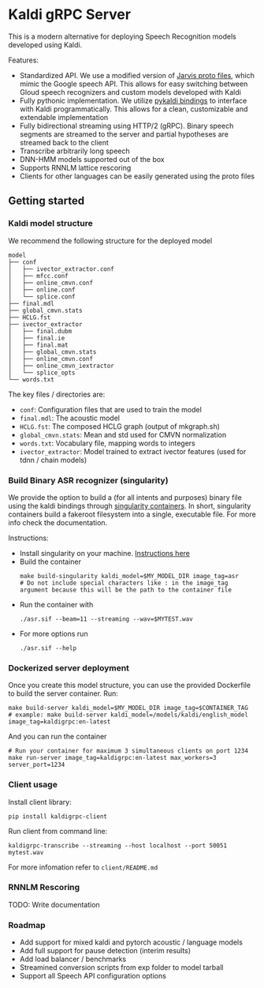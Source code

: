 # Kaldi gRPC Server

This is a modern alternative for deploying Speech Recognition models developed using Kaldi.

Features:

- Standardized API. We use a modified version of [Jarvis proto files](https://github.com/NVIDIA/speechsquad/blob/master/server/proto/jarvis_asr.proto#L53), which mimic the Google speech API.
 This allows for easy switching between Gloud speech recognizers and custom models developed with Kaldi
- Fully pythonic implementation. We utilize [pykaldi bindings](https://github.com/pykaldi/pykaldi) to interface with Kaldi programmatically. This allows for a clean, customizable and extendable implementation
- Fully bidirectional streaming using HTTP/2 (gRPC). Binary speech segments are streamed to the server and partial hypotheses are streamed back to the client
- Transcribe arbitrarily long speech
- DNN-HMM models supported out of the box
- Supports RNNLM lattice rescoring
- Clients for other languages can be easily generated using the proto files

## Getting started

### Kaldi model structure

We recommend the following structure for the deployed model

```
model
├── conf
│   ├── ivector_extractor.conf
│   ├── mfcc.conf
│   ├── online_cmvn.conf
│   ├── online.conf
│   └── splice.conf
├── final.mdl
├── global_cmvn.stats
├── HCLG.fst
├── ivector_extractor
│   ├── final.dubm
│   ├── final.ie
│   ├── final.mat
│   ├── global_cmvn.stats
│   ├── online_cmvn.conf
│   ├── online_cmvn_iextractor
│   └── splice_opts
└── words.txt
```

The key files / directories are:

- `conf`: Configuration files that are used to train the model
- `final.mdl`: The acoustic model
- `HCLG.fst`: The composed HCLG graph (output of mkgraph.sh)
- `global_cmvn.stats`: Mean and std used for CMVN normalization
- `words.txt`: Vocabulary file, mapping words to integers
- `ivector_extractor`: Model trained to extract ivector features (used for tdnn / chain models)


### Build Binary ASR recognizer (singularity)

We provide the option to build a (for all intents and purposes) binary file using the kaldi bindings through [singularity containers](https://sylabs.io/guides/3.0/user-guide/quick_start.html).
In short, singularity containers build a fakeroot filesystem into a single, executable file. For more info check the documentation.

Instructions:

- Install singularity on your machine. [Instructions here](https://sylabs.io/guides/3.0/user-guide/quick_start.html)
- Build the container
    ```
    make build-singularity kaldi_model=$MY_MODEL_DIR image_tag=asr
    # Do not include special characters like : in the image_tag argument because this will be the path to the container file
    ```
- Run the container with
    ```
    ./asr.sif --beam=11 --streaming --wav=$MYTEST.wav
    ```
- For more options run
    ```
    ./asr.sif --help
    ```

### Dockerized server deployment

Once you create this model structure, you can use the provided Dockerfile to build the server container. Run:

```
make build-server kaldi_model=$MY_MODEL_DIR image_tag=$CONTAINER_TAG
# example: make build-server kaldi_model=/models/kaldi/english_model image_tag=kaldigrpc:en-latest
```

And you can run the container

```
# Run your container for maximum 3 simultaneous clients on port 1234
make run-server image_tag=kaldigrpc:en-latest max_workers=3 server_port=1234

```

### Client usage

Install client library:

```
pip install kaldigrpc-client
```

Run client from command line:

```
kaldigrpc-transcribe --streaming --host localhost --port 50051 mytest.wav
```


For more infomation refer to `client/README.md`

### RNNLM Rescoring

TODO: Write documentation


### Roadmap

- Add support for mixed kaldi and pytorch acoustic / language models
- Add full support for pause detection (interim results)
- Add load balancer / benchmarks
- Streamined conversion scripts from exp folder to model tarball
- Support all Speech API configuration options
